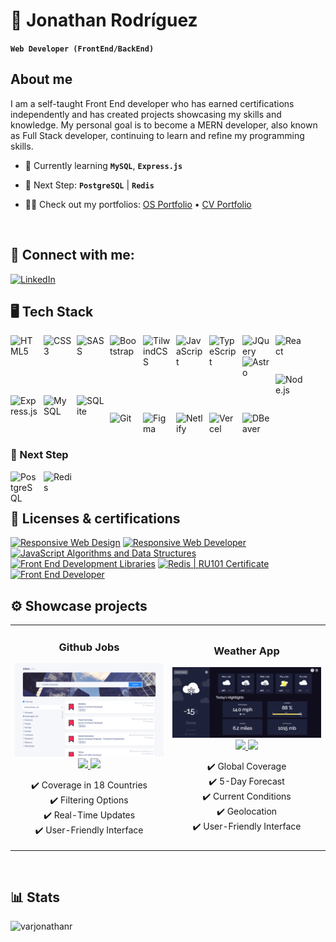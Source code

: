 # 🚀 Jonathan Rodríguez
**`Web Developer (FrontEnd/BackEnd)`**

## About me

I am a self-taught Front End developer who has earned certifications independently and has created projects showcasing my skills and knowledge. My personal goal is to become a MERN developer, also known as Full Stack developer, continuing to learn and refine my programming skills.

- 🌱 Currently learning **`MySQL`**, **`Express.js`**

- 📅 Next Step: **`PostgreSQL`** | **`Redis`**

- 👨‍💻 Check out my portfolios: [OS Portfolio](https://varjonathanr.netlify.app/) • [CV Portfolio](https://cv-portfolio-varjonathanr.netlify.app/)

<br>

## 🤝 Connect with me:

<a href="https://www.linkedin.com/in/jonathanrodriguez04" target="_blank">
  <img src="https://cdn.jsdelivr.net/gh/devicons/devicon/icons/linkedin/linkedin-original.svg" alt="LinkedIn" width="40px" />
</a>

<br>

## 🖥 Tech Stack

<img src="https://cdn.jsdelivr.net/gh/devicons/devicon/icons/html5/html5-original.svg" alt="HTML5" align="left" width="45px" style="padding-right: 8px;" />
<img src="https://cdn.jsdelivr.net/gh/devicons/devicon/icons/css3/css3-original.svg" alt="CSS3" align="left" width="45px" style="padding-right: 8px;" />
<img src="https://cdn.jsdelivr.net/gh/devicons/devicon/icons/sass/sass-original.svg" alt="SASS" align="left" width="45px" style="padding-right: 8px;" />
<img src="https://cdn.jsdelivr.net/gh/devicons/devicon/icons/bootstrap/bootstrap-original.svg" alt="Bootstrap" align="left" width="45px" style="padding-right: 8px;" />
<img src="https://cdn.jsdelivr.net/gh/devicons/devicon@latest/icons/tailwindcss/tailwindcss-original.svg" alt="TilwindCSS" align="left" width="45px" style="padding-right: 8px;" />
<img src="https://cdn.jsdelivr.net/gh/devicons/devicon/icons/javascript/javascript-original.svg" alt="JavaScript" align="left" width="45px" style="padding-right: 8px;" />
<img src="https://cdn.jsdelivr.net/gh/devicons/devicon/icons/typescript/typescript-original.svg" alt="TypeScript" align="left" width="45px" style="padding-right: 8px;" />
<img src="https://cdn.jsdelivr.net/gh/devicons/devicon/icons/jquery/jquery-original.svg" alt="JQuery" align="left" width="45px" style="padding-right: 8px;" />
<img src="https://cdn.jsdelivr.net/gh/devicons/devicon/icons/react/react-original.svg" alt="React" align="left" width="45px" style="padding-right: 8px;" />
<img src="https://cdn.jsdelivr.net/gh/devicons/devicon@latest/icons/astro/astro-original.svg" alt="Astro" align="left" width="45px" style="padding-right: 8px;" /><br>

&nbsp;

<img src="https://cdn.jsdelivr.net/gh/devicons/devicon@latest/icons/nodejs/nodejs-original-wordmark.svg" alt="Node.js" align="left" width="45px" style="padding-right: 8px;" />
<img src="https://cdn.jsdelivr.net/gh/devicons/devicon@latest/icons/express/express-original.svg" alt="Express.js" align="left" width="45px" style="padding-right: 8px;" />
<img src="https://cdn.jsdelivr.net/gh/devicons/devicon@latest/icons/mysql/mysql-original.svg" alt="MySQL" align="left" width="45px" style="padding-right: 8px;" />
<img src="https://cdn.jsdelivr.net/gh/devicons/devicon@latest/icons/sqlite/sqlite-original.svg" alt="SQLite" align="left" width="45px" style="padding-right: 8px;" /><br>

&nbsp;

<img src="https://cdn.jsdelivr.net/gh/devicons/devicon/icons/git/git-original.svg" alt="Git" align="left" width="45px" style="padding-right: 8px;" />
<img src="https://cdn.jsdelivr.net/gh/devicons/devicon/icons/figma/figma-original.svg" alt="Figma" align="left" width="45px" style="padding-right: 8px;" />     
<img src="https://cdn.jsdelivr.net/gh/devicons/devicon@latest/icons/netlify/netlify-original.svg" alt="Netlify" align="left" width="45px" style="padding-right: 8px;" />
<img src="https://cdn.jsdelivr.net/gh/devicons/devicon@latest/icons/vercel/vercel-original.svg" alt="Vercel" align="left" width="45px" style="padding-right: 8px;" />
<img src="https://cdn.jsdelivr.net/gh/devicons/devicon@latest/icons/dbeaver/dbeaver-original.svg" alt="DBeaver" align="left" width="45px" style="padding-right: 8px;" />
<br>
&nbsp;

### 📅 Next Step

<img src="https://cdn.jsdelivr.net/gh/devicons/devicon@latest/icons/postgresql/postgresql-original.svg" alt="PostgreSQL" align="left" width="45px" style="padding-right: 8px;" />
<img src="https://cdn.jsdelivr.net/gh/devicons/devicon@latest/icons/redis/redis-original.svg" alt="Redis" align="left" width="45px" style="padding-right: 8px;" />
<br>         
&nbsp;

## 📃 Licenses & certifications

[![Responsive Web Design](https://img.shields.io/badge/Responsive_Web_Design-0a0a23?style=for-the-badge&logo=Freecodecamp&logoColor=white)](https://www.freecodecamp.org/certification/varJonathanR/responsive-web-design)
[![Responsive Web Developer](https://img.shields.io/badge/Responsive_Web_Developer-ffffff?style=for-the-badge&logo=Accenture&logoColor=d33a03)](https://legacy.devchallenges.io/certificates/jixYg9EIzMo2Zmj8emO3)
[![JavaScript Algorithms and Data Structures](https://img.shields.io/badge/JavaScript_Algorithms_and_Data_Structures-0a0a23?style=for-the-badge&logo=Freecodecamp&logoColor=white)](https://www.freecodecamp.org/certification/varJonathanR/javascript-algorithms-and-data-structures)
[![Front End Development Libraries](https://img.shields.io/badge/Front_End_Development_Libraries-0a0a23?style=for-the-badge&logo=Freecodecamp&logoColor=white)](https://www.freecodecamp.org/certification/varJonathanR/front-end-development-libraries)
[![Redis | RU101 Certificate](https://img.shields.io/badge/Redis_|_RU101_Certificate-DD0031?style=for-the-badge&logo=redis&logoColor=white)](https://university.redis.com/certificates/b105f8f676774e6887971c2dc79a9ed9)
[![Front End Developer](https://img.shields.io/badge/Front_End_Developer-ffffff?style=for-the-badge&logo=Accenture&logoColor=d33a03)](https://legacy.devchallenges.io/certificates/4sIdXFqwKwlbYQzU9Gnx)

## ⚙️ **Showcase** projects

<table>
  <tr>
    <td width="50%">
      <h3 align="center">Github Jobs</h3>
      <div align="center">
        <a href="https://github-jobs-varjonathanr.netlify.app/" target="_blank">
          <img src="https://github.com/varJonathanR/github-jobs/blob/main/public/github-jobs_preview.png" width="400" alt="Edie homepage preview">
        </a>
        <div>
          <a href="https://github.com/varJonathanR/github-jobs" target="_blank">
            <img src="https://img.shields.io/badge/CODE-24292e?style=for-the-badge&logo=github&logoColor=fafbfc">
          </a>
          <a href="https://github-jobs-varjonathanr.netlify.app/" target="_blank">
            <img src="https://img.shields.io/badge/DEMO-24292e?style=for-the-badge&logoColor=fafbfc">
          </a>
        </div>
        <p>
          ✔️ Coverage in 18 Countries <br>
          ✔️ Filtering Options <br>
          ✔️ Real-Time Updates <br>
          ✔️ User-Friendly Interface <br>
        </p>
      </div>                                                                               
    </td>
    <td width="50%">
      <h3 align="center">Weather App</h3>
      <div align="center">
        <a href="https://weather-app-varjonathanr.netlify.app/" target="_blank">
          <img src="https://github.com/varJonathanR/weather-app/blob/main/public/weather-app_preview.PNG" width="400" alt="Weather App Preview">
        </a>
      <div>
      <a href="https://github.com/varJonathanR/weather-app" target="_blank">
          <img src="https://img.shields.io/badge/CODE-24292e?style=for-the-badge&logo=github&logoColor=fafbfc">
      </a>
      <a href="https://weather-app-varjonathanr.netlify.app/" target="_blank">
          <img src="https://img.shields.io/badge/DEMO-24292e?style=for-the-badge&logoColor=fafbfc">
      </a>
      <p>
        ✔️ Global Coverage <br>
        ✔️ 5-Day Forecast <br>
        ✔️ Current Conditions <br>
        ✔️ Geolocation <br>
        ✔️ User-Friendly Interface 
      </p>
    </div>                                                                               
  </td>                                                 
</table>  
  
<br>

## 📊 Stats
<p><img align="left" src="https://github-readme-stats.vercel.app/api/top-langs?username=varjonathanr&show_icons=true&locale=en&layout=compact" alt="varjonathanr" /></p>
